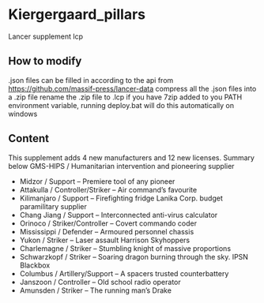 # Kiergergaard_pillars
Lancer supplement lcp

## How to modify
.json files can be filled in according to the api from https://github.com/massif-press/lancer-data
compress all the .json files into a .zip file
rename the .zip file to .lcp
if you have 7zip added to you PATH environment variable, running deploy.bat will do this automatically on windows

## Content
This supplement adds 4 new manufacturers and 12 new licenses. Summary below
GMS-HIPS / Humanitarian intervention and pioneering supplier
-	Midzor / Support – Premiere tool of any pioneer
-	Attakulla / Controller/Striker – Air command’s favourite
-	Kilimanjaro / Support – Firefighting fridge
Lanika Corp. budget paramilitary supplier
-	Chang Jiang / Support – Interconnected anti-virus calculator 
-	Orinoco / Striker/Controller – Covert commando coder
-	Mississippi / Defender – Armoured personnel chassis
-	Yukon / Striker – Laser assault 
Harrison Skyhoppers 
-	Charlemagne / Striker – Stumbling knight of massive proportions
-	Schwarzkopf / Striker – Soaring dragon burning through the sky.
IPSN Blackbox
-	Columbus / Artillery/Support – A spacers trusted counterbattery
-	Janszoon / Controller – Old school radio operator
-	Amunsden / Striker – The running man’s Drake
